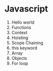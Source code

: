 # Javascript
1. Hello world
2. Functions
3. Context
4. Hoisting
5. Scope Chaining
6. this keyword
7. Array
8. Objects
9. For loop